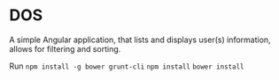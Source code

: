 # DOS

A simple Angular application, that lists and displays user(s) information, allows for filtering and sorting.

Run `npm install -g bower grunt-cli` `npm install` `bower install`